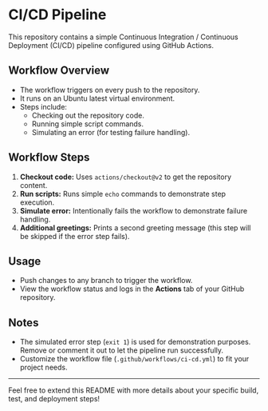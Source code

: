 # CI/CD Pipeline

This repository contains a simple Continuous Integration / Continuous Deployment (CI/CD) pipeline configured using GitHub Actions.

## Workflow Overview

- The workflow triggers on every push to the repository.
- It runs on an Ubuntu latest virtual environment.
- Steps include:
  - Checking out the repository code.
  - Running simple script commands.
  - Simulating an error (for testing failure handling).

## Workflow Steps

1. **Checkout code:** Uses `actions/checkout@v2` to get the repository content.
2. **Run scripts:** Runs simple `echo` commands to demonstrate step execution.
3. **Simulate error:** Intentionally fails the workflow to demonstrate failure handling.
4. **Additional greetings:** Prints a second greeting message (this step will be skipped if the error step fails).

## Usage

- Push changes to any branch to trigger the workflow.
- View the workflow status and logs in the **Actions** tab of your GitHub repository.

## Notes

- The simulated error step (`exit 1`) is used for demonstration purposes. Remove or comment it out to let the pipeline run successfully.
- Customize the workflow file (`.github/workflows/ci-cd.yml`) to fit your project needs.

---

Feel free to extend this README with more details about your specific build, test, and deployment steps!


